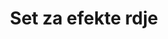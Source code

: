 ---
layout: product
title: "Set za efekte rdje"
price: "3100" 
desc: "Set uljanih boja"
img_path: "/assets/img/ABT304.webp"
brand: "Abteilung 502"
available: false
special_offer: false
new: false
soon: false
cat: "050000"
subcat: "050400"
subsubcat: "00"
sifra: "ABT304"
popular: false
---